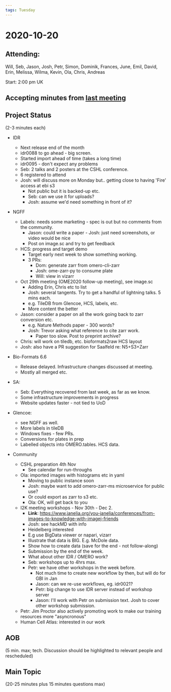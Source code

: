 ```yaml
---
tags: Tuesday
---
```


# 2020-10-20

## Attending: 

Will, Seb, Jason, Josh, Petr, Simon, Dominik, Frances, June, Emil, David, Erin, Melissa, Wilma, Kevin, Ola, Chris, Andreas

Start: 2:00 pm UK

## Accepting minutes from [<u>last meeting</u>](https://github.com/ome/meeting-minutes)

## Project Status

(2-3 minutes each)

- IDR
  - Next release end of the month
  - idr0088 to go ahead - big screen.
  - Started import ahead of time (takes a long time)
  - idr0095 - don't expect any problems
  - Seb: 2 talks and 2 posters at the CSHL conference.
  - 6 registered to attend
  - Josh: will discuss more on Monday but.. getting close to having 'Fire' access at ebi s3
    - Not public but it is backed-up etc.
    - Seb: can we use it for uploads?
    - Josh: assume we'd need something in front of it?

- NGFF
  - Labels: needs some marketing - spec is out but no comments from the community.
    - Jason: could write a paper - Josh: just need screenshots, or video would be nice
    - Post on image.sc and try to get feedback
  - HCS: progress and target demo
    - Target early next week to show something working.
    - 3 PRs:
      - Dom: generate zarr from omero-cli-zarr
      - Josh: ome-zarr-py to consume plate
      - Will: view in vizarr
  - Oct 29th meeting (OME2020 follow-up meeting), see image.sc
    - Adding Erin, Chris etc to list
    - Josh: several tangents. Try to get a handful of lightning talks. 5 mins each.
    - e.g. TileDB from Glencoe, HCS, labels, etc.
    - More content the better
  - Jason: consider a paper on all the work going back to zarr conversion etc.
    - e.g. Nature Methods paper - 300 words?
    - Josh: Trevor asking what reference to cite zarr work.
      - Paper too slow. Post to preprint archive?
  - Chris: will work on tiledb, etc. bioformats2raw HCS layout
  - Josh: also have a PR suggestion for Saalfeld re: N5+S3+Zarr

- Bio-Formats 6.6
  - Release delayed. Infrastructure changes discussed at meeting.
  - Mostly all merged etc.

- SA:
  - Seb: Everything recovered from last week, as far as we know.
  - Some infrastructure improvements in progress
  - Website updates faster - not tied to UoD

- Glencoe:
  - see NGFF as well.
  - More labels in tileDB
  - Windows fixes - few PRs.
  - Conversions for plates in prep
  - Labelled objects into OMERO.tables. HCS data.

- Community
  - CSHL preparation 4th Nov
    - See calendar for run-throughs
  - Ola: imported images with histograms etc in yaml
    - Moving to public instance soon
    - Josh: maybe want to add omero-zarr-ms microservice for public use?
    - Or could export as zarr to s3 etc.
    - Ola: OK, will get back to you
  - I2K meeting workshops - Nov 30th - Dec 2. 
    - **Link**: https://www.janelia.org/you-janelia/conferences/from-images-to-knowledge-with-imagej-friends
    - Josh: see hackMD with info
    - Heidelberg interested 
    - E.g use BigData viewer or napari, vizarr
    - Illustrate that data is BIG. E.g. McDole data.
    - Show how to create data (save for the end - not follow-along)
    - Submission by the end of the week.
    - What about other IDR / OMERO work?
    - Seb: workshops up to 4hrs max.
    - Petr: we have other workshops in the week before.
      - Not much time to create new workflow by then, but will do for GBI in Jan
      - Jason: can we re-use workflows, eg. idr0021?
      - Petr: big change to use IDR server instead of workshop server
      - Jason: I'll work with Petr on submission text. Josh to cover other workshop submission.
  - Petr: Jim Proctor also actively promoting work to make our training resources more "asyncronous"
  - Human Cell Atlas: interested in our work

## AOB

(5 min. max; tech. Discussion should be highlighted to relevant people and rescheduled)

## Main Topic

(20-25 minutes plus 15 minutes questions max)

